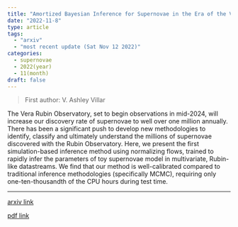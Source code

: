 ```yaml
---
title: "Amortized Bayesian Inference for Supernovae in the Era of the Vera Rubin Observatory Using Normalizing Flows"
date: "2022-11-8"
type: article
tags:
  - "arxiv"
  - "most recent update (Sat Nov 12 2022)"
categories:
  - supernovae
  - 2022(year)
  - 11(month)
draft: false
---
```


> First author: V. Ashley Villar

 The Vera Rubin Observatory, set to begin observations in mid-2024, will
increase our discovery rate of supernovae to well over one million annually.
There has been a significant push to develop new methodologies to identify,
classify and ultimately understand the millions of supernovae discovered with
the Rubin Observatory. Here, we present the first simulation-based inference
method using normalizing flows, trained to rapidly infer the parameters of toy
supernovae model in multivariate, Rubin-like datastreams. We find that our
method is well-calibrated compared to traditional inference methodologies
(specifically MCMC), requiring only one-ten-thousandth of the CPU hours during
test time.

---
[arxiv link](http://arxiv.org/abs/2211.04480v1)

[pdf link](http://arxiv.org/pdf/2211.04480v1)